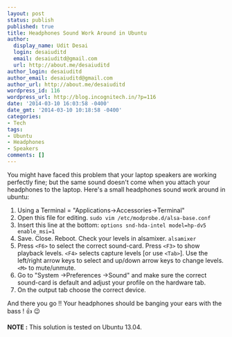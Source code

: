 ```yaml
---
layout: post
status: publish
published: true
title: Headphones Sound Work Around in Ubuntu
author:
  display_name: Udit Desai
  login: desaiuditd
  email: desaiuditd@gmail.com
  url: http://about.me/desaiuditd
author_login: desaiuditd
author_email: desaiuditd@gmail.com
author_url: http://about.me/desaiuditd
wordpress_id: 116
wordpress_url: http://blog.incognitech.in/?p=116
date: '2014-03-10 16:03:58 -0400'
date_gmt: '2014-03-10 10:18:58 -0400'
categories:
- Tech
tags:
- Ubuntu
- Headphones
- Speakers
comments: []
---
```


You might have faced this problem that your laptop speakers are working perfectly fine; but the same sound doesn't come when you attach your headphones to the laptop. Here's a small headphones sound work around in ubuntu:

1. Using a Terminal = "Applications->Accessories->Terminal"
2. Open this file for editing. `sudo vim /etc/modprobe.d/alsa-base.conf`
3. Insert this line at the bottom: `options snd-hda-intel model=hp-dv5 enable_msi=1`
4. Save. Close. Reboot. Check your levels in alsamixer. `alsamixer`
5. Press `<F6>` to select the correct sound-card. Press `<F3>` to show playback levels. `<F4>` selects capture levels [or use `<Tab>`]. Use the left/right arrow keys to select and up/down arrow keys to change levels. `<M>` to mute/unmute.
6. Go to "System ->Preferences ->Sound" and make sure the correct sound-card is default and adjust your profile on the hardware tab.
7. On the output tab choose the correct device.

And there you go !! Your headphones should be banging your ears with the bass ! :+1: :wink:

**NOTE :** This solution is tested on Ubuntu 13.04.
